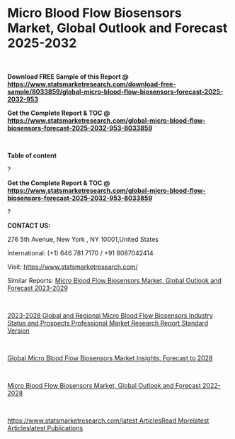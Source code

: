 <h1>Micro Blood Flow Biosensors Market, Global Outlook and Forecast 2025-2032</h1><br/><p><strong>Download FREE Sample of this Report @ <a href="https://www.statsmarketresearch.com/download-free-sample/8033859/global-micro-blood-flow-biosensors-forecast-2025-2032-953">https://www.statsmarketresearch.com/download-free-sample/8033859/global-micro-blood-flow-biosensors-forecast-2025-2032-953</a></strong></p>
 
 
 
 <div><b>Get the Complete Report & TOC @ <a href="https://www.statsmarketresearch.com/global-micro-blood-flow-biosensors-forecast-2025-2032-953-8033859">https://www.statsmarketresearch.com/global-micro-blood-flow-biosensors-forecast-2025-2032-953-8033859</a></b></div>
 
 
 
 <p><br />
 
 <b>Table of content</b></p>
 
 
 
 <p>? </p>
 
 
 
 <div><b>Get the Complete Report & TOC @ <a href="https://www.statsmarketresearch.com/global-micro-blood-flow-biosensors-forecast-2025-2032-953-8033859">https://www.statsmarketresearch.com/global-micro-blood-flow-biosensors-forecast-2025-2032-953-8033859</a></b></div>
 
 
 
 <p>? </p>
 
 
 
 <p><b>CONTACT US:</b><br />
 
 276 5th Avenue, New York , NY 10001,United States<br />
 
 International: (+1) 646 781 7170 / +91 8087042414<br />
 
 Visit: <a href="https://www.statsmarketresearch.com/">https://www.statsmarketresearch.com/</a><br />
 
 Similar Reports: <a href="https://www.statsmarketresearch.com/global-micro-blood-flow-biosensors-forecast-2025-2032-953-8033859">Micro Blood Flow Biosensors Market, Global Outlook and Forecast 2023-2029</a><br />
 
 <br />
 
 <a href="https://www.statsmarketresearch.com/global-micro-blood-flow-biosensors-forecast-2025-2032-953-8033859">2023-2028 Global and Regional Micro Blood Flow Biosensors Industry Status and Prospects Professional Market Research Report Standard Version</a><br />
 
 <br />
 
 <a href="https://www.statsmarketresearch.com/global-micro-blood-flow-biosensors-forecast-2025-2032-953-8033859">Global Micro Blood Flow Biosensors Market Insights, Forecast to 2028</a><br />
 
 <br />
 
 <a href="https://www.statsmarketresearch.com/global-micro-blood-flow-biosensors-forecast-2025-2032-953-8033859">Micro Blood Flow Biosensors Market, Global Outlook and Forecast 2022-2028</a><br />
 
 <br />
 
 <a href="https://gyeongbokgung.com">https://www.statsmarketresearch.com/</a><a href="https://hallyeomaritime.com">latest Articles</a><a href="https://jingwansa.com">Read More</a><a href="https://nguoiviet.jp/">latest Articles</a><a href="https://www.intelmarketresearch.com/">latest Publications</a></p>